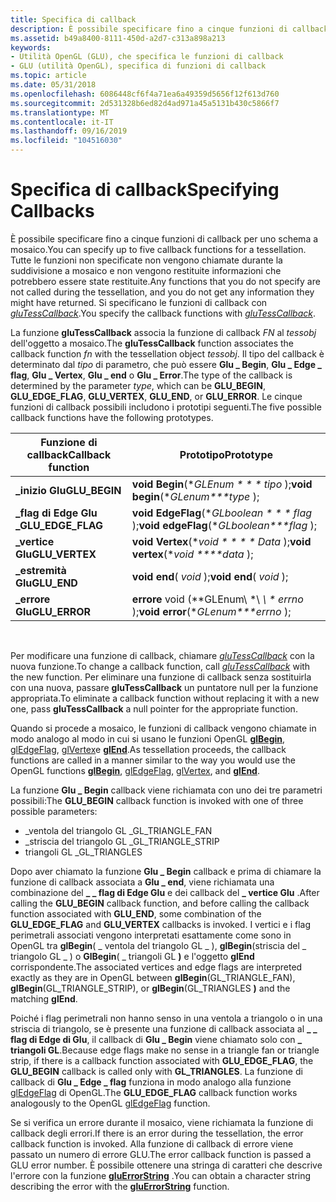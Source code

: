 ```yaml
---
title: Specifica di callback
description: È possibile specificare fino a cinque funzioni di callback per uno schema a mosaico.
ms.assetid: b49a8400-8111-450d-a2d7-c313a898a213
keywords:
- Utilità OpenGL (GLU), che specifica le funzioni di callback
- GLU (utilità OpenGL), specifica di funzioni di callback
ms.topic: article
ms.date: 05/31/2018
ms.openlocfilehash: 6086448cf6f4a71ea6a49359d5656f12f613d760
ms.sourcegitcommit: 2d531328b6ed82d4ad971a45a5131b430c5866f7
ms.translationtype: MT
ms.contentlocale: it-IT
ms.lasthandoff: 09/16/2019
ms.locfileid: "104516030"
---
```

# <a name="specifying-callbacks"></a><span data-ttu-id="3e476-105">Specifica di callback</span><span class="sxs-lookup"><span data-stu-id="3e476-105">Specifying Callbacks</span></span>

<span data-ttu-id="3e476-106">È possibile specificare fino a cinque funzioni di callback per uno schema a mosaico.</span><span class="sxs-lookup"><span data-stu-id="3e476-106">You can specify up to five callback functions for a tessellation.</span></span> <span data-ttu-id="3e476-107">Tutte le funzioni non specificate non vengono chiamate durante la suddivisione a mosaico e non vengono restituite informazioni che potrebbero essere state restituite.</span><span class="sxs-lookup"><span data-stu-id="3e476-107">Any functions that you do not specify are not called during the tessellation, and you do not get any information they might have returned.</span></span> <span data-ttu-id="3e476-108">Si specificano le funzioni di callback con [*gluTessCallback*](glutess.md).</span><span class="sxs-lookup"><span data-stu-id="3e476-108">You specify the callback functions with [*gluTessCallback*](glutess.md).</span></span>

<span data-ttu-id="3e476-109">La funzione **gluTessCallback** associa la funzione di callback *FN* al *tessobj* dell'oggetto a mosaico.</span><span class="sxs-lookup"><span data-stu-id="3e476-109">The **gluTessCallback** function associates the callback function *fn* with the tessellation object *tessobj*.</span></span> <span data-ttu-id="3e476-110">Il tipo del callback è determinato dal *tipo* di parametro, che può essere **Glu \_ Begin**, **Glu \_ Edge \_ flag**, **Glu \_ Vertex**, **Glu \_ end** o **Glu \_ Error**.</span><span class="sxs-lookup"><span data-stu-id="3e476-110">The type of the callback is determined by the parameter *type*, which can be **GLU\_BEGIN**, **GLU\_EDGE\_FLAG**, **GLU\_VERTEX**, **GLU\_END**, or **GLU\_ERROR**.</span></span> <span data-ttu-id="3e476-111">Le cinque funzioni di callback possibili includono i prototipi seguenti.</span><span class="sxs-lookup"><span data-stu-id="3e476-111">The five possible callback functions have the following prototypes.</span></span>



| <span data-ttu-id="3e476-112">Funzione di callback</span><span class="sxs-lookup"><span data-stu-id="3e476-112">Callback function</span></span>   | <span data-ttu-id="3e476-113">Prototipo</span><span class="sxs-lookup"><span data-stu-id="3e476-113">Prototype</span></span>                                    |
|---------------------|----------------------------------------------|
| <span data-ttu-id="3e476-114">**\_inizio Glu**</span><span class="sxs-lookup"><span data-stu-id="3e476-114">**GLU\_BEGIN**</span></span>      | <span data-ttu-id="3e476-115">**void** **Begin**(\**GLEnum \* \* \* tipo* );</span><span class="sxs-lookup"><span data-stu-id="3e476-115">**void** **begin**(\**GLenum\*\*\*type* );</span></span>       |
| <span data-ttu-id="3e476-116">**\_flag di Edge Glu \_**</span><span class="sxs-lookup"><span data-stu-id="3e476-116">**GLU\_EDGE\_FLAG**</span></span> | <span data-ttu-id="3e476-117">**void** **EdgeFlag**(\**GLboolean \* \* \* flag* );</span><span class="sxs-lookup"><span data-stu-id="3e476-117">**void** **edgeFlag**(\**GLboolean\*\*\*flag* );</span></span> |
| <span data-ttu-id="3e476-118">**\_vertice Glu**</span><span class="sxs-lookup"><span data-stu-id="3e476-118">**GLU\_VERTEX**</span></span>     | <span data-ttu-id="3e476-119">**void** **Vertex**(\**void \* \* \* \* Data* );</span><span class="sxs-lookup"><span data-stu-id="3e476-119">**void** **vertex**(\**void \*\*\*\*data* );</span></span>     |
| <span data-ttu-id="3e476-120">**\_estremità Glu**</span><span class="sxs-lookup"><span data-stu-id="3e476-120">**GLU\_END**</span></span>        | <span data-ttu-id="3e476-121">**void** **end**( *void* );</span><span class="sxs-lookup"><span data-stu-id="3e476-121">**void** **end**( *void* );</span></span>                  |
| <span data-ttu-id="3e476-122">**\_errore Glu**</span><span class="sxs-lookup"><span data-stu-id="3e476-122">**GLU\_ERROR**</span></span>      | <span data-ttu-id="3e476-123"> **errore** void \(**GLEnum\ *\ *\ * errno* );</span><span class="sxs-lookup"><span data-stu-id="3e476-123">**void** **error**(\**GLenum\*\*\*errno* );</span></span>      |



 

<span data-ttu-id="3e476-124">Per modificare una funzione di callback, chiamare [*gluTessCallback*](glutess.md) con la nuova funzione.</span><span class="sxs-lookup"><span data-stu-id="3e476-124">To change a callback function, call [*gluTessCallback*](glutess.md) with the new function.</span></span> <span data-ttu-id="3e476-125">Per eliminare una funzione di callback senza sostituirla con una nuova, passare **gluTessCallback** un puntatore null per la funzione appropriata.</span><span class="sxs-lookup"><span data-stu-id="3e476-125">To eliminate a callback function without replacing it with a new one, pass **gluTessCallback** a null pointer for the appropriate function.</span></span>

<span data-ttu-id="3e476-126">Quando si procede a mosaico, le funzioni di callback vengono chiamate in modo analogo al modo in cui si usano le funzioni OpenGL [**glBegin**](glbegin.md), [glEdgeFlag](gledgeflag-functions.md), [glVertex](glvertex-functions.md)e [**glEnd**](glend.md).</span><span class="sxs-lookup"><span data-stu-id="3e476-126">As tessellation proceeds, the callback functions are called in a manner similar to the way you would use the OpenGL functions [**glBegin**](glbegin.md), [glEdgeFlag](gledgeflag-functions.md), [glVertex](glvertex-functions.md), and [**glEnd**](glend.md).</span></span>

<span data-ttu-id="3e476-127">La funzione **Glu \_ Begin** callback viene richiamata con uno dei tre parametri possibili:</span><span class="sxs-lookup"><span data-stu-id="3e476-127">The **GLU\_BEGIN** callback function is invoked with one of three possible parameters:</span></span>

-   <span data-ttu-id="3e476-128">\_ventola del triangolo GL \_</span><span class="sxs-lookup"><span data-stu-id="3e476-128">GL\_TRIANGLE\_FAN</span></span>
-   <span data-ttu-id="3e476-129">\_striscia del triangolo GL \_</span><span class="sxs-lookup"><span data-stu-id="3e476-129">GL\_TRIANGLE\_STRIP</span></span>
-   <span data-ttu-id="3e476-130">triangoli GL \_</span><span class="sxs-lookup"><span data-stu-id="3e476-130">GL\_TRIANGLES</span></span>

<span data-ttu-id="3e476-131">Dopo aver chiamato la funzione **Glu \_ Begin** callback e prima di chiamare la funzione di callback associata a **Glu \_ end**, viene richiamata una combinazione del **\_ \_ flag di Edge Glu** e dei callback del **\_ vertice Glu** .</span><span class="sxs-lookup"><span data-stu-id="3e476-131">After calling the **GLU\_BEGIN** callback function, and before calling the callback function associated with **GLU\_END**, some combination of the **GLU\_EDGE\_FLAG** and **GLU\_VERTEX** callbacks is invoked.</span></span> <span data-ttu-id="3e476-132">I vertici e i flag perimetrali associati vengono interpretati esattamente come sono in OpenGL tra **glBegin**( \_ ventola del triangolo GL \_ ), **glBegin**(striscia del \_ triangolo GL \_ ) o **GlBegin**( \_ triangoli GL **)** e l'oggetto **glEnd** corrispondente.</span><span class="sxs-lookup"><span data-stu-id="3e476-132">The associated vertices and edge flags are interpreted exactly as they are in OpenGL between **glBegin**(GL\_TRIANGLE\_FAN), **glBegin**(GL\_TRIANGLE\_STRIP), or **glBegin**(GL\_TRIANGLES **)** and the matching **glEnd**.</span></span>

<span data-ttu-id="3e476-133">Poiché i flag perimetrali non hanno senso in una ventola a triangolo o in una striscia di triangolo, se è presente una funzione di callback associata al **\_ \_ flag di Edge di Glu**, il callback di **Glu \_ Begin** viene chiamato solo con **\_ triangoli GL**.</span><span class="sxs-lookup"><span data-stu-id="3e476-133">Because edge flags make no sense in a triangle fan or triangle strip, if there is a callback function associated with **GLU\_EDGE\_FLAG**, the **GLU\_BEGIN** callback is called only with **GL\_TRIANGLES**.</span></span> <span data-ttu-id="3e476-134">La funzione di callback di **Glu \_ Edge \_ flag** funziona in modo analogo alla funzione [glEdgeFlag](gledgeflag-functions.md) di OpenGL.</span><span class="sxs-lookup"><span data-stu-id="3e476-134">The **GLU\_EDGE\_FLAG** callback function works analogously to the OpenGL [glEdgeFlag](gledgeflag-functions.md) function.</span></span>

<span data-ttu-id="3e476-135">Se si verifica un errore durante il mosaico, viene richiamata la funzione di callback degli errori.</span><span class="sxs-lookup"><span data-stu-id="3e476-135">If there is an error during the tessellation, the error callback function is invoked.</span></span> <span data-ttu-id="3e476-136">Alla funzione di callback di errore viene passato un numero di errore GLU.</span><span class="sxs-lookup"><span data-stu-id="3e476-136">The error callback function is passed a GLU error number.</span></span> <span data-ttu-id="3e476-137">È possibile ottenere una stringa di caratteri che descrive l'errore con la funzione [**gluErrorString**](gluerrorstring.md) .</span><span class="sxs-lookup"><span data-stu-id="3e476-137">You can obtain a character string describing the error with the [**gluErrorString**](gluerrorstring.md) function.</span></span>

 

 




